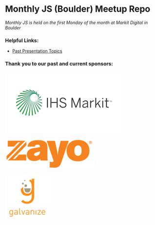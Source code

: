 # Monthly JS (Boulder) Meetup Repo

_Monthly JS is held on the first Monday of the month at Markit Digital in Boulder_


### Helpful Links:

- [Past Presentation Topics](./lightning-talks/README.md)


### Thank you to our past and current sponsors:

![IHS Markit Logo](./logos/ihsmarkit.png)

![Zayo Group Logo](./logos/zayo.png)

![Galvanize Logo](./logos/galvanize.png)
